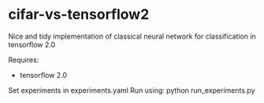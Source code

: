 # cifar-vs-tensorflow2
Nice and tidy implementation of classical neural network for classification in tensorflow 2.0

Requires:
- tensorflow 2.0

Set experiments in experiments.yaml
Run using: python run_experiments.py
